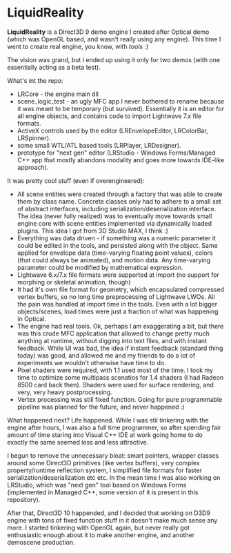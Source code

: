 LiquidReality
=========

**LiquidReality** is a Direct3D 9 demo engine I created after Optical demo (which was OpenGL based, and wasn't really using any engine). This time I went to create real engine, you know, with *tools* :)

The vision was grand, but I ended up using it only for two demos (with one essentially acting as a beta test).

What's int the repo:
- LRCore - the engine main dll
- scene_logic_test - an ugly MFC app I never bothered to rename because it was meant to be temporary (but survived). Essentially it is an editor for all engine objects, and contains code to import Lightwave 7.x file formats.
- ActiveX controls used by the editor (LREnvelopeEditor, LRColorBar, LRSpinner).
- some small WTL/ATL based tools (LRPlayer, LRDesigner).
- prototype for "next gen" editor (LRStudio - Windows Forms/Managed C++ app that mostly abandons modality and goes more towards IDE-like approach).

It was pretty cool stuff (even if overengineered):
- All scene entities were created through a factory that was able to create them by class name. Concrete classes only had to adhere to a small set of abstract interfaces, including serialization/deserialization interface. The idea (never fully realized) was to eventually move towards small engine core with scene entities implemented via dynamically loaded plugins. This idea I got from 3D Studio MAX, I think :)
- Everything was data driven - if something was a numeric parameter it could be edited in the tools, and persisted along with the object. Same applied for envelope data (time-varying floating point values), colors (that could always be animated), and motion data. Any time-varying parameter could be modified by mathematical expression.
- Lightwave 6.x/7.x file formats were supported at import (no support for morphing or skeletal animation, though)
- It had it's own file format for geometry, which encapsulated compressed vertex buffers, so no long time preprocessing of Lightwave LWOs. All the pain was handled at import time in the tools. Even with a lot bigger objects/scenes, load times were just a fraction of what was happening in Optical.
- The engine had real tools. Ok, perhaps I am exaggerating a bit, but there was this crude MFC application that allowed to change pretty much anything at runtime, without digging into text files, and with instant feedback. While UI was bad, the idea if instant feedback (standard thing today) was good, and allowed me and my friends to do a lot of experiments we wouldn't otherwise have time to do.
- Pixel shaders were required, with 1.1 used most of the time. I took my time to optimize some multipass scenatios for 1.4 shaders (I had Radeon 8500 card back then). Shaders were used for surface rendering, and very, very heavy postprocessing.
- Vertex processing was still fixed function. Going for pure programmable pipeline was planned for the future, and never happened :)

What happened next? Life happened. While I was stil tinkering with the engine after hours, I was also a full time programmer, so after spending fair amount of time staring into Visual C++ IDE at work going home to do exactly the same seemed less and less attractive.

I begun to remove the unnecessary bloat: smart pointers, wrapper classes around some Direct3D primitives (like vertex buffers), very complex property/runtime reflection system, I simplified file formats for faster serialization/deserialization etc etc. In the mean time I was also working on LRStudio, which was "next gen" tool based on Windows Forms (implemented in Managed C++, some version of it is present in this repository).

After that, Direct3D 10 happended, and I decided that working on D3D9 engine with tons of fixed function stuff in it doesn't make much sense any more. I started tinkering with OpenGL again, but never really got enthusiastic enough about it to make another engine, and another demoscene production.

